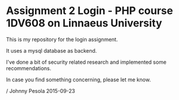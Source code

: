 # Assignment 2 Login - PHP course 1DV608 on Linnaeus University

This is my repository for the login assignment.

It uses a mysql database as backend.

I've done a bit of security related research and implemented some recommendations.

In case you find something concerning, please let me know.

/ Johnny Pesola 2015-09-23